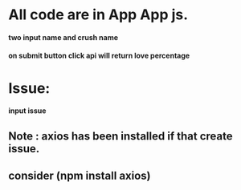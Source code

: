 # All code are in App App js.

#### two input name and crush name
#### on submit button click api will return love percentage


# Issue:
#### input issue



## Note : axios has been installed if that create issue.
## consider (npm install axios)